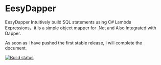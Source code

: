# EesyDapper
EesyDapper Intuitively build SQL statements using C# Lambda Expressions，it is a simple object mapper for .Net and Also Integrated with Dapper.

As soon as I have pushed the first stable release, I will complete the document.

[![Build status](https://bargozideh.visualstudio.com/Pishkhan/_apis/build/status/Easy%20Dapper%20Build)](https://bargozideh.visualstudio.com/Pishkhan/_build/latest?definitionId=6)
